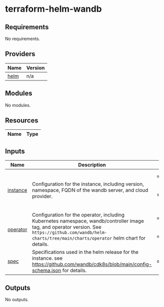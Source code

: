 # terraform-helm-wandb

<!-- BEGIN_TF_DOCS -->

## Requirements

No requirements.

## Providers

| Name                                                | Version |
| --------------------------------------------------- | ------- |
| <a name="provider_helm"></a> [helm](#provider_helm) | n/a     |

## Modules

No modules.

## Resources

| Name | Type |
| ---- | ---- |

## Inputs

| Name                                                      | Description                                                                                                                                                                                                    | Type                                                                                                        | Default                                                                                                | Required |
| --------------------------------------------------------- | -------------------------------------------------------------------------------------------------------------------------------------------------------------------------------------------------------------- | ----------------------------------------------------------------------------------------------------------- | ------------------------------------------------------------------------------------------------------ | :------: |
| <a name="input_instance"></a> [instance](#input_instance) | Configuration for the instance, including version, namespace, FQDN of the wandb server, and cloud provider.                                                                                                    | <pre>object({<br> version = string<br> namespace = string<br> fqdn = string<br> cloud = string<br> })</pre> | <pre>{<br> "namespace": "default",<br> "version": "0.1.6"<br>}</pre>                                   |    no    |
| <a name="input_operator"></a> [operator](#input_operator) | Configuration for the operator, including Kubernetes namespace, wandb/controller image tag, and operator version. See `https://github.com/wandb/helm-charts/tree/main/charts/operator` helm chart for details. | <pre>object({<br> namespace = string<br> image_tag = string<br> operator_version = string<br> })</pre>      | <pre>{<br> "image_tag": "1.2.12",<br> "namespace": "wandb",<br> "operator_version": "0.1.6"<br>}</pre> |    no    |
| <a name="input_spec"></a> [spec](#input_spec)             | Specifications used in the helm release for the instance. see https://github.com/wandb/cdk8s/blob/main/config-schema.json for details.                                                                         | `object`                                                                                                    | n/a                                                                                                    |   yes    |

## Outputs

No outputs.

<!-- END_TF_DOCS -->
